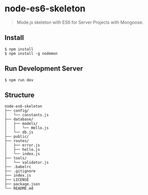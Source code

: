 # node-es6-skeleton

> Mode.js skeleton with ES6 for Server Projects with Mongoose.

## Install

```
$ npm install
$ npm install -g nodemon
```

## Run Development Server

```
$ npm run dev
```

## Structure

```
node-es6-skeleton
├── config/
│   └── constants.js
├── database/
│   ├── models/
│   │   └── Hello.js  
│   └── db.js
├── public/
├── routes/
│   ├── error.js
│   ├── hello.js
│   └── index.js
├── tools/
│   └── validator.js
├── .babelrc
├── .gitignore
├── index.js
├── LICENSE
├── package.json
└── README.md
```